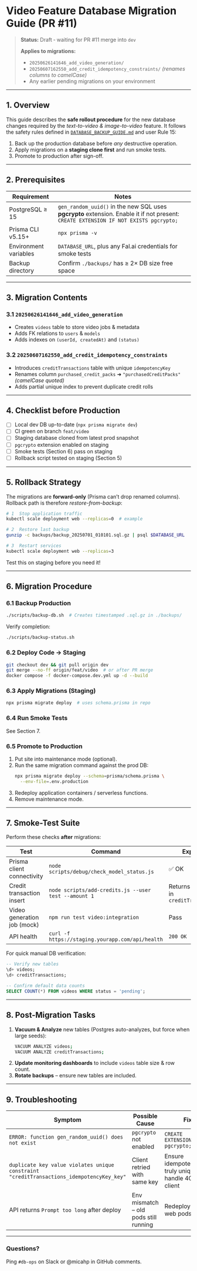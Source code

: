# Video Feature Database Migration Guide (PR #11)

> **Status:** Draft ‑ waiting for PR #11 merge into `dev`
>
> **Applies to migrations:**
> - `20250626141646_add_video_generation/`
> - `20250607162550_add_credit_idempotency_constraints/` *(renames columns to camelCase)*
> - Any earlier pending migrations on your environment

---

## 1. Overview
This guide describes the **safe rollout procedure** for the new database changes required by the *text-to-video & image-to-video* feature.  It follows the safety rules defined in [`DATABASE_BACKUP_GUIDE.md`](../DATABASE_BACKUP_GUIDE.md) and user Rule 15:

1. Back up the production database before *any* destructive operation.
2. Apply migrations on a **staging clone first** and run smoke tests.
3. Promote to production after sign-off.

---

## 2. Prerequisites

| Requirement | Notes |
|-------------|-------|
| PostgreSQL ≥ 15 | `gen_random_uuid()` in the new SQL uses **pgcrypto** extension.  Enable it if not present: `CREATE EXTENSION IF NOT EXISTS pgcrypto;` |
| Prisma CLI v5.15+ | `npx prisma -v` |
| Environment variables | `DATABASE_URL`, plus any Fal.ai credentials for smoke tests |
| Backup directory | Confirm `./backups/` has ≥ 2× DB size free space |

---

## 3. Migration Contents

### 3.1 `20250626141646_add_video_generation`
* Creates `videos` table to store video jobs & metadata
* Adds FK relations to `users` & `models`
* Adds indexes on `(userId, createdAt)` and `(status)`

### 3.2 `20250607162550_add_credit_idempotency_constraints`
* Introduces `creditTransactions` table with unique `idempotencyKey`
* Renames column `purchased_credit_packs` ➜ `"purchasedCreditPacks"` *(camelCase quoted)*
* Adds partial unique index to prevent duplicate credit rolls

---

## 4. Checklist **before** Production

- [ ] Local dev DB up-to-date (`npx prisma migrate dev`)
- [ ] CI green on branch `feat/video`
- [ ] Staging database cloned from latest prod snapshot
- [ ] `pgcrypto` extension enabled on staging
- [ ] Smoke tests (Section 6) pass on staging
- [ ] Rollback script tested on staging (Section 5)

---

## 5. Rollback Strategy

The migrations are **forward-only** (Prisma can’t drop renamed columns).  Rollback path is therefore *restore-from-backup*:

```bash
# 1  Stop application traffic
kubectl scale deployment web --replicas=0  # example

# 2  Restore last backup
gunzip -c backups/backup_20250701_010101.sql.gz | psql $DATABASE_URL

# 3  Restart services
kubectl scale deployment web --replicas=3
```

Test this on staging before you need it!

---

## 6. Migration Procedure

### 6.1 Backup Production
```bash
./scripts/backup-db.sh  # Creates timestamped .sql.gz in ./backups/
```
Verify completion:
```bash
./scripts/backup-status.sh
```

### 6.2 Deploy Code → Staging
```bash
git checkout dev && git pull origin dev
git merge --no-ff origin/feat/video  # or after PR merge
docker compose -f docker-compose.dev.yml up -d --build
```

### 6.3 Apply Migrations (Staging)
```bash
npx prisma migrate deploy  # uses schema.prisma in repo
```

### 6.4 Run Smoke Tests
See Section 7.

### 6.5 Promote to Production
1. Put site into maintenance mode (optional).
2. Run the same migration command against the prod DB:
   ```bash
   npx prisma migrate deploy --schema=prisma/schema.prisma \
     --env-file=.env.production
   ```
3. Redeploy application containers / serverless functions.
4. Remove maintenance mode.

---

## 7. Smoke-Test Suite
Perform these checks **after** migrations:

| Test | Command | Expected |
|------|---------|----------|
| Prisma client connectivity | `node scripts/debug/check_model_status.js` | ✅ OK |
| Credit transaction insert | `node scripts/add-credits.js --user test --amount 1` | Returns 200 & row in `creditTransactions` |
| Video generation job (mock) | `npm run test video:integration` | Pass |
| API health | `curl -f https://staging.yourapp.com/api/health` | `200 OK` |

For quick manual DB verification:
```sql
-- Verify new tables
\d+ videos;
\d+ creditTransactions;

-- Confirm default data counts
SELECT COUNT(*) FROM videos WHERE status = 'pending';
```

---

## 8. Post-Migration Tasks

1. **Vacuum & Analyze** new tables (Postgres auto-analyzes, but force when large seeds):
   ```bash
   VACUUM ANALYZE videos;
   VACUUM ANALYZE creditTransactions;
   ```
2. **Update monitoring dashboards** to include `videos` table size & row count.
3. **Rotate backups** – ensure new tables are included.

---

## 9. Troubleshooting

| Symptom | Possible Cause | Fix |
|---------|----------------|-----|
| `ERROR: function gen_random_uuid() does not exist` | `pgcrypto` not enabled | `CREATE EXTENSION pgcrypto;` |
| `duplicate key value violates unique constraint "creditTransactions_idempotencyKey_key"` | Client retried with same key | Ensure idempotencyKey truly unique; handle 409 on client |
| API returns `Prompt too long` after deploy | Env mismatch – old pods still running | Redeploy all web pods |

---

### Questions?
Ping `#db-ops` on Slack or @micahp in GitHub comments. 